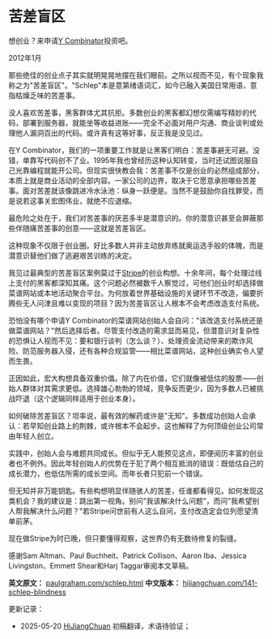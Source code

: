 


# 苦差盲区

想创业？来申请[Y Combinator](http://ycombinator.com/apply.html)投资吧。

2012年1月

那些绝佳的创业点子其实就明晃晃地摆在我们眼前。之所以视而不见，有个现象我称之为"苦差盲区"。"Schlep"本是意第绪语词汇，如今已融入美国日常用语，意指枯燥乏味的苦差事。

没人喜欢苦差事，黑客群体尤其抗拒。多数创业的黑客都幻想仅需编写精妙的代码，部署到服务器，就能坐等收益进账——完全不必面对用户沟通、商业谈判或处理他人漏洞百出的代码。或许真有这等好事，反正我是没见过。

在Y Combinator，我们的一项重要工作就是让黑客们明白：苦差事避无可避。没错，单靠写代码创不了业。1995年我也曾经历这种认知转变，当时还试图说服自己光靠编程就能开公司。但现实很快教会我：苦差事不仅是创业的必然组成部分，本质上就是商业活动的全部内容。一家公司的边界，取决于它愿意承担哪些苦差事。面对苦差就该像跳进冷水泳池：纵身一跃便是。当然不是鼓励你自找罪受，而是说若这事关宏图伟业，就绝不应退缩。

最危险之处在于，我们对苦差事的厌恶多半是潜意识的。你的潜意识甚至会屏蔽那些伴随痛苦差事的创意——这就是苦差盲区。

这种现象不仅限于创业圈。好比多数人并非主动放弃练就奥运选手般的体魄，而是潜意识替他们做了逃避艰苦训练的决定。

我见过最典型的苦差盲区案例莫过于[Stripe](http://stripe.com)的创业构想。十余年间，每个处理过线上支付的黑客都深知其痛。这个问题必然被数千人察觉过，可他们创业时却选择做菜谱网站或本地活动聚合平台。为何放着世界基础设施的关键环节不改造，偏要折腾些无人问津且难以变现的项目？因为苦差盲区让人根本不会考虑改造支付系统。

恐怕没有哪个申请Y Combinator的菜谱网站创始人会自问："该改造支付系统还是做菜谱网站？"然后选择后者。尽管支付改造的需求显而易见，但潜意识对复杂性的恐惧让人视而不见：要和银行谈判（怎么谈？）、处理资金流动带来的欺诈风险、防范服务器入侵，还有各种合规监管——相比菜谱网站，这种创业确实令人望而生畏。

正因如此，宏大构想具备双重价值。除了内在价值，它们就像被低估的股票——创始人群体对其需求更低。选择雄心勃勃的领域，竞争反而更少，因为多数人已被挑战吓退（这个逻辑同样适用于创业本身）。

如何破除苦差盲区？坦率说，最有效的解药或许是"无知"。多数成功创始人会承认：若早知创业路上的荆棘，或许根本不会起步。这也解释了为何顶级创业公司常由年轻人创立。

实践中，创始人会与难题共同成长。但似乎无人能预见这点，即便阅历丰富的创业者也不例外。因此年轻创始人的优势在于犯了两个相互抵消的错误：既低估自己的成长潜力，也低估所需的成长空间。而年长者只犯前一个错误。

但无知并非万能钥匙。有些构想明显伴随骇人的苦差，任谁都看得见。如何发现这类机会？我的建议是：跳出第一视角。别问"我该解决什么问题"，而问"我希望别人帮我解决什么问题？"若Stripe问世前有人这么自问，支付改造定会位列愿望清单前茅。

现在做Stripe为时已晚，但只要懂得观察，这世界仍有无数待修复的裂缝。

感谢Sam Altman、Paul Buchheit、Patrick Collison、Aaron Iba、Jessica Livingston、Emmett Shear和Harj Taggar审阅本文草稿。

**英文原文：** [paulgraham.com/schlep.html](https://paulgraham.com/schlep.html)
**中文版本：** [hijiangchuan.com/141-schlep-blindness](https://hijiangchuan.com/141-schlep-blindness)



更新记录：
- 2025-05-20 [HiJiangChuan](https://hijiangchuan.com) 初稿翻译，术语待验证；
